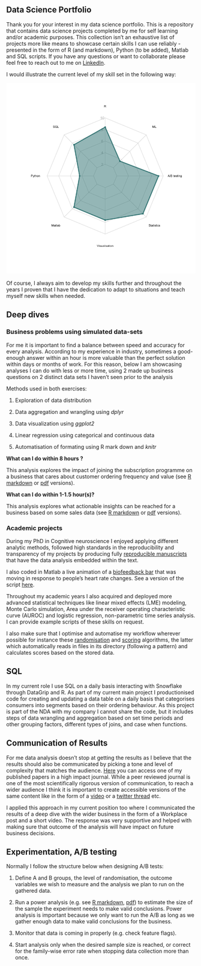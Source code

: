 Data Science Portfolio
----------------------

Thank you for your interest in my data science portfolio. This is a
repository that contains data science projects completed by me for self
learning and/or academic purposes. This collection isn’t an exhaustive
list of projects more like means to showcase certain skills I can use
reliably - presented in the form of R (and markdown), Python (to be
added), Matlab and SQL scripts. If you have any questions or want to
collaborate please feel free to reach out to me on
[LinkedIn](https://www.linkedin.com/in/lilla-hodossy/).

I would illustrate the current level of my skill set in the following
way:

![Radar plot skills](skills.png)

Of course, I always aim to develop my skills further and throughout the
years I proven that I have the dedication to adapt to situations and
teach myself new skills when needed.

Deep dives
----------

### Business problems using simulated data-sets

For me it is important to find a balance between speed and accuracy for
every analysis. According to my experience in industry, sometimes a
good-enough answer within an hour is more valuable than the perfect
solution within days or months of work. For this reason, below I am
showcasing analyses I can do with less or more time, using 2 made up
business questions on 2 distinct data sets I haven’t seen prior to the
analysis

Methods used in both exercises:

1.  Exploration of data distribution

2.  Data aggregation and wrangling using *dplyr*

3.  Data visualization using *ggplot2*

4.  Linear regression using categorical and continuous data

5.  Automatisation of formating using R mark down and *knitr*

**What can I do within 8 hours ?**

This analysis explores the impact of joining the subscription programme
on a business that cares about customer ordering frequency and value
(see [R
markdown](https://github.com/HoLilla/Portfolio/blob/master/Industry_exercise/portfolio1.Rmd)
or
[pdf](https://github.com/HoLilla/Portfolio/blob/master/Industry_exercise/Portfolio1.pdf)
versions).

**What can I do within 1-1.5 hour(s)?**

This analysis explores what actionable insights can be reached for a
business based on some sales data (see [R
markdown](https://github.com/HoLilla/Portfolio/blob/master/Industry_exercise/Portfolio2.Rmd)
or
[pdf](https://github.com/HoLilla/Portfolio/blob/master/Industry_exercise/Portfolio2.pdf)
versions).

### Academic projects

During my PhD in Cognitive neuroscience I enjoyed applying different
analytic methods, followed high standards in the reproducibility and
transparency of my projects by producing fully [reproducible
manuscripts](https://github.com/HoLilla/Hodossy-Tsakiris-2019/blob/master/Hodossy_Tsakiris_after_reviews.Rmd)
that have the data analysis embedded within the text.

I also coded in Matlab a live animation of a [biofeedback
bar](https://www.youtube.com/watch?v=Irc-ZeKeUUY) that was moving in
response to people’s heart rate changes. See a version of the script
[here](https://github.com/HoLilla/PhD_Study5/blob/master/study5_v2.m).

Throughout my academic years I also acquired and deployed more advanced
statistical techniques like linear mixed effects (LME) modeling, Monte
Carlo simulation, Area under the receiver operating characteristic curve
(AUROC) and logistic regression, non-parametric time series analysis. I
can provide example scripts of these skills on request.

I also make sure that I optimise and automatise my workflow wherever
possible for instance these
[randomisation](https://github.com/HoLilla/PhD_Study5/blob/master/condition_randomisation.R)
and
[scoring](https://github.com/HoLilla/PhD_Study5/blob/master/scoring_study5.m)
algorithms, the latter which automatically reads in files in its
directory (following a pattern) and calculates scores based on the
stored data.

SQL
---

In my current role I use SQL on a daily basis interacting with Snowflake
through DataGrip and R. As part of my current main project I
productionised code for creating and updating a data table on a daily
basis that categorises consumers into segments based on their ordering
behaviour. As this project is part of the NDA with my company I cannot
share the code, but it includes steps of data wrangling and aggregation
based on set time periods and other grouping factors, different types of
joins, and case when functions.

Communication of Results
------------------------

For me data analysis doesn’t stop at getting the results as I believe
that the results should also be communicated by picking a tone and level
of complexity that matches the audience.
[Here](https://www.sciencedirect.com/science/article/pii/S0010027719302264?casa_token=jMCs-TjFFgYAAAAA:469e8Fm5YXTnI_BsSvKw5Gz7ZSgsiCG0yTNDjWM0sWvUYGIFtTNko7WHg-O-FBGDF4Gj_121XXw#f0010)
you can access one of my published papers in a high impact journal.
While a peer reviewed journal is one of the most scientifically rigorous
version of communication, to reach a wider audience I think it is
important to create accessible versions of the same content like in the
form of a [video](https://www.youtube.com/watch?v=f_3z9lXBJzw) or a
[twitter
thread](https://twitter.com/Lilla_Hodossy/status/1174289668713734144)
etc.

I applied this approach in my current position too where I communicated
the results of a deep dive with the wider business in the form of a
Workplace post and a short video. The response was very supportive and
helped with making sure that outcome of the analysis will have impact on
future business decisions.

Experimentation, A/B testing
----------------------------

Normally I follow the structure below when designing A/B tests:

1.  Define A and B groups, the level of randomisation, the outcome
    variables we wish to measure and the analysis we plan to run on the
    gathered data.

2.  Run a power analysis (e.g. see [R
    markdown](https://github.com/HoLilla/Portfolio/blob/master/Industry_exercise/power.Rmd),
    [pdf](https://github.com/HoLilla/Portfolio/blob/master/Industry_exercise/power.pdf))
    to estimate the size of the sample the experiment needs to make
    valid conclusions. Power analysis is important because we only want
    to run the A/B as long as we gather enough data to make valid
    conclusions for the business.

3.  Monitor that data is coming in properly (e.g. check feature flags).

4.  Start analysis only when the desired sample size is reached, or
    correct for the family-wise error rate when stopping data collection
    more than once.
